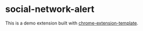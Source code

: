 # social-network-alert

This is a demo extension built with [chrome-extension-template](https://github.com/edrpls/chrome-extension-template).
